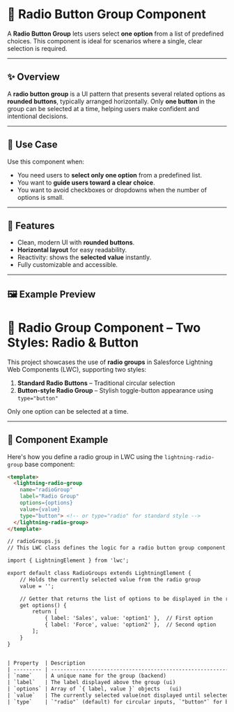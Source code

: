 # 🔘 Radio Button Group Component

A **Radio Button Group** lets users select **one option** from a list of predefined choices. This component is ideal for scenarios where a single, clear selection is required.

---

## ✨ Overview

A **radio button group** is a UI pattern that presents several related options as **rounded buttons**, typically arranged horizontally. Only **one button** in the group can be selected at a time, helping users make confident and intentional decisions.

---

## 🎯 Use Case

Use this component when:
- You need users to **select only one option** from a predefined list.
- You want to **guide users toward a clear choice**.
- You want to avoid checkboxes or dropdowns when the number of options is small.

---

## 🧩 Features

- Clean, modern UI with **rounded buttons**.
- **Horizontal layout** for easy readability.
- Reactivity: shows the **selected value** instantly.
- Fully customizable and accessible.

---

## 🖼️ Example Preview
# 🔘 Radio Group Component – Two Styles: Radio & Button

This project showcases the use of **radio groups** in Salesforce Lightning Web Components (LWC), supporting two styles:

1. **Standard Radio Buttons** – Traditional circular selection
2. **Button-style Radio Group** – Stylish toggle-button appearance using `type="button"`

Only one option can be selected at a time.

---

## 🧩 Component Example

Here's how you define a radio group in LWC using the `lightning-radio-group` base component:

```html
<template>
  <lightning-radio-group
    name="radioGroup"
    label="Radio Group"
    options={options}
    value={value}
    type="button"> <!-- or type="radio" for standard style -->
  </lightning-radio-group>
</template>

// radioGroups.js
// This LWC class defines the logic for a radio button group component

import { LightningElement } from 'lwc';

export default class RadioGroups extends LightningElement {
    // Holds the currently selected value from the radio group
    value = '';

    // Getter that returns the list of options to be displayed in the radio group
    get options() {
        return [
            { label: 'Sales', value: 'option1' },  // First option
            { label: 'Force', value: 'option2' },  // Second option
        ];
    }
}


| Property  | Description                                                     |
| --------- | --------------------------------------------------------------- |
| `name`    | A unique name for the group (backend)                                 |
| `label`   | The label displayed above the group (ui)                           |
| `options` | Array of `{ label, value }` objects   (ui)                          |
| `value`   | The currently selected value(not displayed until selected)                                  |
| `type`    | `"radio"` (default) for circular inputs, `"button"` for buttons |




